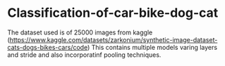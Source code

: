 # Classification-of-car-bike-dog-cat
The dataset used is of 25000 images from kaggle (https://www.kaggle.com/datasets/zarkonium/synthetic-image-dataset-cats-dogs-bikes-cars/code)
This contains multiple models varing layers and stride and also incorporatinf pooling techniques.
